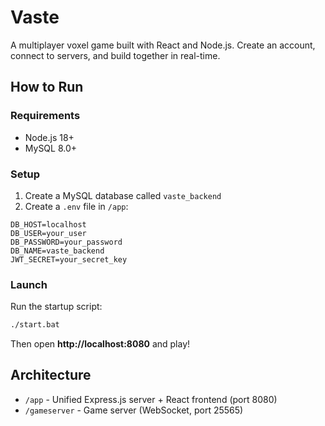 # Vaste

A multiplayer voxel game built with React and Node.js. Create an account, connect to servers, and build together in real-time.

## How to Run

### Requirements
- Node.js 18+
- MySQL 8.0+

### Setup
1. Create a MySQL database called `vaste_backend`
2. Create a `.env` file in `/app`:
```
DB_HOST=localhost
DB_USER=your_user
DB_PASSWORD=your_password
DB_NAME=vaste_backend
JWT_SECRET=your_secret_key
```

### Launch
Run the startup script:
```bash
./start.bat
```

Then open **http://localhost:8080** and play!

## Architecture
- `/app` - Unified Express.js server + React frontend (port 8080)
- `/gameserver` - Game server (WebSocket, port 25565)
